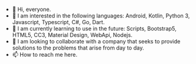 - 👋 Hi, everyone. 
- 👀 I am interested in the following languages: Android, Kotlin, Python 3, Javascript, Typescript, C#, Go, Dart.
- 🌱 I am currently learning to use in the future: Scripts, Bootstrap5, HTML5, CC3, Material Design, WebApi, Nodejs.
- 💞️ I am looking to collaborate with a company that seeks to provide solutions to the problems that arise from day to day.
- 📫 How to reach me here.

<!---
MelvinErnestoSG/MelvinErnestoSG is a ✨ special ✨ repository because its `README.md` (this file) appears on your GitHub profile.
You can click the Preview link to take a look at your changes.
--->
